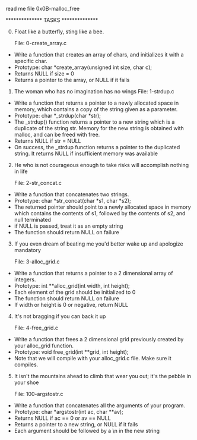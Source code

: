 read me file 0x0B-malloc_free

************** TASKS **************

0. Float like a butterfly, sting like a bee.

    File: 0-create_array.c

* Write a function that creates an array of chars, and initializes it with a specific char.
* Prototype: char *create_array(unsigned int size, char c);
* Returns NULL if size = 0
* Returns a pointer to the array, or NULL if it fails

1. The woman who has no imagination has no wings
   File: 1-strdup.c

* Write a function that returns a pointer to a newly allocated space in memory, which contains a copy of the string given as a parameter.
* Prototype: char *_strdup(char *str);
* The _strdup() function returns a pointer to a new string which is a duplicate of the string str. Memory for the new string is obtained with malloc, and can be freed with free.
* Returns NULL if str = NULL
* On success, the _strdup function returns a pointer to the duplicated string. It returns NULL if insufficient memory was available

2. He who is not courageous enough to take risks will accomplish nothing in life

   File: 2-str_concat.c
* Write a function that concatenates two strings.
* Prototype: char *str_concat(char *s1, char *s2);
* The returned pointer should point to a newly allocated space in memory which contains the contents of s1, followed by 
the contents of s2, and null terminated
* if NULL is passed, treat it as an empty string
* The function should return NULL on failure

3. If you even dream of beating me you'd better wake up and apologize
   mandatory

   File: 3-alloc_grid.c
* Write a function that returns a pointer to a 2 dimensional array of integers.
* Prototype: int **alloc_grid(int width, int height);
* Each element of the grid should be initialized to 0 
* The function should return NULL on failure 
* If width or height is 0 or negative, return NULL

4. It's not bragging if you can back it up 

   File: 4-free_grid.c
* Write a function that frees a 2 dimensional grid previously created by your alloc_grid function.
* Prototype: void free_grid(int **grid, int height); 
* Note that we will compile with your alloc_grid.c file. Make sure it compiles.

5. It isn't the mountains ahead to climb that wear you out; it's the pebble in your shoe

   File: 100-argstostr.c
* Write a function that concatenates all the arguments of your program.
* Prototype: char *argstostr(int ac, char **av);
* Returns NULL if ac == 0 or av == NULL
* Returns a pointer to a new string, or NULL if it fails
* Each argument should be followed by a \n in the new string

